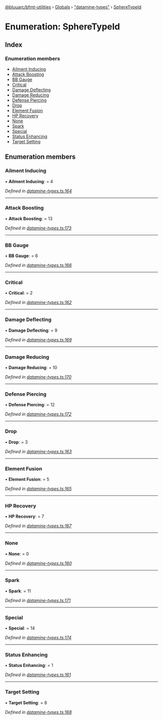 [@bluuarc/bfmt-utilities](../README.md) › [Globals](../globals.md) › ["datamine-types"](../modules/_datamine_types_.md) › [SphereTypeId](_datamine_types_.spheretypeid.md)

# Enumeration: SphereTypeId

## Index

### Enumeration members

* [Ailment Inducing](_datamine_types_.spheretypeid.md#ailment-inducing)
* [Attack Boosting](_datamine_types_.spheretypeid.md#attack-boosting)
* [BB Gauge](_datamine_types_.spheretypeid.md#bb-gauge)
* [Critical](_datamine_types_.spheretypeid.md#critical)
* [Damage Deflecting](_datamine_types_.spheretypeid.md#damage-deflecting)
* [Damage Reducing](_datamine_types_.spheretypeid.md#damage-reducing)
* [Defense Piercing](_datamine_types_.spheretypeid.md#defense-piercing)
* [Drop](_datamine_types_.spheretypeid.md#drop)
* [Element Fusion](_datamine_types_.spheretypeid.md#element-fusion)
* [HP Recovery](_datamine_types_.spheretypeid.md#hp-recovery)
* [None](_datamine_types_.spheretypeid.md#none)
* [Spark](_datamine_types_.spheretypeid.md#spark)
* [Special](_datamine_types_.spheretypeid.md#special)
* [Status Enhancing](_datamine_types_.spheretypeid.md#status-enhancing)
* [Target Setting](_datamine_types_.spheretypeid.md#target-setting)

## Enumeration members

###  Ailment Inducing

• **Ailment Inducing**: = 4

*Defined in [datamine-types.ts:164](https://github.com/BluuArc/bfmt-utilities/blob/57ae3a5/src/datamine-types.ts#L164)*

___

###  Attack Boosting

• **Attack Boosting**: = 13

*Defined in [datamine-types.ts:173](https://github.com/BluuArc/bfmt-utilities/blob/57ae3a5/src/datamine-types.ts#L173)*

___

###  BB Gauge

• **BB Gauge**: = 6

*Defined in [datamine-types.ts:166](https://github.com/BluuArc/bfmt-utilities/blob/57ae3a5/src/datamine-types.ts#L166)*

___

###  Critical

• **Critical**: = 2

*Defined in [datamine-types.ts:162](https://github.com/BluuArc/bfmt-utilities/blob/57ae3a5/src/datamine-types.ts#L162)*

___

###  Damage Deflecting

• **Damage Deflecting**: = 9

*Defined in [datamine-types.ts:169](https://github.com/BluuArc/bfmt-utilities/blob/57ae3a5/src/datamine-types.ts#L169)*

___

###  Damage Reducing

• **Damage Reducing**: = 10

*Defined in [datamine-types.ts:170](https://github.com/BluuArc/bfmt-utilities/blob/57ae3a5/src/datamine-types.ts#L170)*

___

###  Defense Piercing

• **Defense Piercing**: = 12

*Defined in [datamine-types.ts:172](https://github.com/BluuArc/bfmt-utilities/blob/57ae3a5/src/datamine-types.ts#L172)*

___

###  Drop

• **Drop**: = 3

*Defined in [datamine-types.ts:163](https://github.com/BluuArc/bfmt-utilities/blob/57ae3a5/src/datamine-types.ts#L163)*

___

###  Element Fusion

• **Element Fusion**: = 5

*Defined in [datamine-types.ts:165](https://github.com/BluuArc/bfmt-utilities/blob/57ae3a5/src/datamine-types.ts#L165)*

___

###  HP Recovery

• **HP Recovery**: = 7

*Defined in [datamine-types.ts:167](https://github.com/BluuArc/bfmt-utilities/blob/57ae3a5/src/datamine-types.ts#L167)*

___

###  None

• **None**: = 0

*Defined in [datamine-types.ts:160](https://github.com/BluuArc/bfmt-utilities/blob/57ae3a5/src/datamine-types.ts#L160)*

___

###  Spark

• **Spark**: = 11

*Defined in [datamine-types.ts:171](https://github.com/BluuArc/bfmt-utilities/blob/57ae3a5/src/datamine-types.ts#L171)*

___

###  Special

• **Special**: = 14

*Defined in [datamine-types.ts:174](https://github.com/BluuArc/bfmt-utilities/blob/57ae3a5/src/datamine-types.ts#L174)*

___

###  Status Enhancing

• **Status Enhancing**: = 1

*Defined in [datamine-types.ts:161](https://github.com/BluuArc/bfmt-utilities/blob/57ae3a5/src/datamine-types.ts#L161)*

___

###  Target Setting

• **Target Setting**: = 8

*Defined in [datamine-types.ts:168](https://github.com/BluuArc/bfmt-utilities/blob/57ae3a5/src/datamine-types.ts#L168)*
